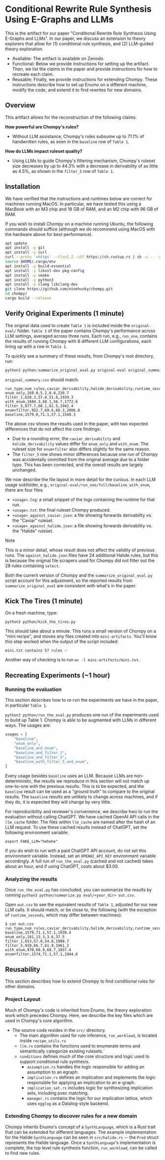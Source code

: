 # Conditional Rewrite Rule Synthesis Using E-Graphs and LLMs

This is the artifact for our paper "Conditional Rewrite Rule Synthesis Using E-Graphs and LLMs".
In our paper, we discuss an extension to theory explorers that allow for (1) conditional
rule synthesis, and (2) LLM-guided theory exploration.

- Available: The artifact is available on Zenodo.
- Functional: Below we provide instructions for setting up the artifact. Then, we list the claims
  in the paper and provide instructions for how to recreate each claim.
- Reusable: Finally, we provide instructions for extending Chompy. These instructions describe
  how to set up Enumo on a different machine, modify the code, and extend it to
  find rewrites for new domains.
  

## Overview

This artifact allows for the reconstruction of the following claims:

**How powerful are Chompy's rules?** 
- Without LLM assistance, Chompy's rules subsume up to 71.1% of handwritten rules, as seen in the
  `baseline` row of `Table 1`.

**How do LLMs impact ruleset quality?** 
- Using LLMs to guide Chompy's filtering mechanism, Chompy's ruleset size decreases by up to
  44.3%
  with a decrease in derivability of as little as 4.5%, as shown in the `filter_5` row of `Table 1`.
  
  
## Installation

We have verified that the instructions and runtimes below are correct for machines
running MacOS. In particular, we have tested this using a MacBook with an M3 chip and 18 GB
of RAM, and an M2 chip with 96 GB of RAM.

If you wish to install Chompy on a machine running Ubuntu, the following commands should suffice
(although we do recommend using MacOS with the hardware above for best performance).


``` bash
apt update
apt install -y git
apt install -y curl
curl --proto '=https' --tlsv1.2 -sSf https://sh.rustup.rs | sh -s -- -y
source $HOME/.cargo/env
apt install -y build-essential
apt install -y libssl-dev pkg-config
apt install -y cmake
apt install -y python3
apt install -y clang libclang-dev
git clone https://github.com/ninehusky/chompy.git
cd chompy/
cargo build --release
```

## Verify Original Experiments (1 minute)

The original data used to create `Table 1` is included inside the `original-eval/` folder.
`Table 1` of the paper contains Chompy's performance across LLM settings, averaged
across three runs. Each run, e.g., `run_one`, contains the results of running Chompy
with 6 different LLM configurations, each lining up with a row in `Table 1`.

To quickly see a summary of these results, from
Chompy's root directory, run:

``` c
python3 python/summarize_original_eval.py original-eval original_summary.csv
```

`original_summary.csv` should match:

```
run_type,num_rules,caviar_derivability,halide_derivability,runtime_seconds
enum_only,169.0,5.2,0.8,220.7
filter_1,628.3,57.8,51.6,1939.3
with_enum,1684.3,68.1,56.7,1772.6
filter_5,877.7,68.1,61.5,1942.4
enum+filter,952.7,69.6,60.3,2086.0
baseline,1579.0,71.1,57.1,1549.3
```


The above csv shows the results used in the paper,
with two expected differences that do not affect the core findings:
-  Due to a rounding error, the `caviar_derivability` and `halide_derivability`
   values differ for `enum_only` and `with_enum`.
   The ruleset size for `enum+filter` also differs slightly for the same reason.
 - The `filter_5` row shows minor differences because one run of Chompy was accidentally
   ommitted from the original average due to a folder typo. This has been corrected, and
   the overall results are largely unchanged.

We now describe the file layout in more detail for the curious. In each LLM usage subfolder,
e.g., `original-eval/run_one/full/baseline_with_enum`,
there are four files:

- `<usage>.log`: a small snippet of the logs containing the runtime for that run.
- `<usage>.txt`: the final ruleset Chompy produced.
- `<usage>_against_caviar.json`: a file showing forwards derivability vs. the "Caviar" ruleset.
- `<usage>_against_halide.json`: a file showing forwards derivability vs. the "Halide" ruleset.

> [!NOTE]  
> This is a minor detail, whose result does not affect the validity of previous runs.
> The `against_halide.json` files have 24 additional Halide rules, but this is
> because the original file scrapers used for Chompy did not filter out the 28
> rules containing `select`.
> 
> Both the current version of Chompy and the `summarize_original_eval.py` script
> account for this adjustment, so the reported results from `summarize_original_eval`
> are consistent with what's in the paper.

## Kick The Tires (1 minute)

On a fresh machine, type:

```
python3 python/kick_the_tires.py
```

This should take about a minute. This runs a small version of Chompy on a "mini recipe",
and moves any files created into `mini-artifacts`. You'll know this step worked when the output
of the script included:

```
mini.txt contains 57 rules ✅
```

Another way of checking is to run `wc -l mini-artifacts/mini.txt`.

## Recreating Experiments (~1 hour)

### Running the evaluation

This section describes how to re-run the experiments we have in the paper, in particular
`Table 1`.

`python3 python/run_the_eval.py` produces one run of the experiments used to build up Table 1.
Chompy is able to be augmented with LLMs in different ways. The usages are:

```py
usages = [
    "baseline",
    "enum_only",
    "baseline_and_enum",
    "baseline_and_filter_1",
    "baseline_and_filter_5",
    "baseline_with_filter_5_and_enum",
]
```

Every usage besides `baseline` uses an LLM. Because LLMs are non-deterministic,
the results we reproduce in this section will not match up one-to-one with the previous results.
This is to be expected, and the `baseline` result can be used as a "ground truth" to compare
to the original results. The `baseline` results are unlikely to change across machines,
and if they do, it is expected they will change by very little.

For reproducibility and reviewer's convenience, we describe hwo to run the evaluation
without calling ChatGPT. We have cached OpenAI API calls in the `llm_cache` folder.
The files within `llm_cache` are named after the hash of an LLM request.
To use these cached results instead of ChatGPT, set the following environment
variable:

```
export FAKE_LLM="hehehe"
```

If you do wish to run with a paid ChatGPT API account, do not set this environment variable.
Instead, set an `OPENAI_API_KEY` environment variable accordingly. A full run of
`run_the_eval.py` (cached and not cached) takes about an hour, and if using ChatGPT,
costs about $3.00.


### Analyzing the results

Once `run_the_eval.py` has concluded, you can summarize the results by running
`python3 python/summarize.py eval/<your_dir> out.csv`.

Open `out.csv` to see the equivalent results of `Table 1`, adjusted for our new LLM calls.
It should match, or be close to, the following (with the exception of `runtime_seconds`,
which may differ between machines):

```
$ cat out.csv
run_type,num_rules,caviar_derivability,halide_derivability,runtime_seconds
baseline,1579,71.1,57.1,1939.4
enum_only,181,13.3,3.6,37.5
filter_1,653,57.8,54.8,1908.7
filter_5,910,66.7,61.9,1961.2
with_enum,970,68.9,60.7,1857.4
enum+filter,1574,71.1,57.1,1944.0
```


## Reusability

This section describes how to extend Chompy to find conditional rules for other domains.

### Project Layout

Much of Chompy's code is inherited from Enumo, the theory exploration work which
precedes Chompy. Here, we describe the key files which are used in Chompy's
core algorithm.

- The source code resides in the `src/` directory.
  - The main algorithm used for rule inference, `run_workload`, is located
    inside `recipe_utils.rs`
  - `llm.rs` contains the functions used to enumerate terms and semantically
     categorize existing rulesets.`
  - `conditions` defines much of the core structure and logic used
     to support conditional rule synthesis.
    - `assumption.rs` handles the logic responsible for adding an assumption
      to an egraph.
    - `implication.rs` defines an implication and implements the logic responsible
      for applying an implication to an e-graph.
    - `implication_set.rs` includes logic for synthesizing implication sets, including
       pvec matching.
    - `manager.rs` contains the logic for our implication lattice, which uses
      `egglog` as a Datalog-style backend.
      
### Extending Chompy to discover rules for a new domain

Chompy inherits Enumo's concept of a `SynthLanguage`, which is a Rust
trait that can be extended for different languages.
The example implementation for the Halide `SynthLanguage` can be seen in
`src/halide.rs` -- the `Pred` struct represents the Halide language.
Once a `SynthLanguage`'s implementation is complete,
the top level rule synthesis function, `run_workload`, can be called
to find new rules.




